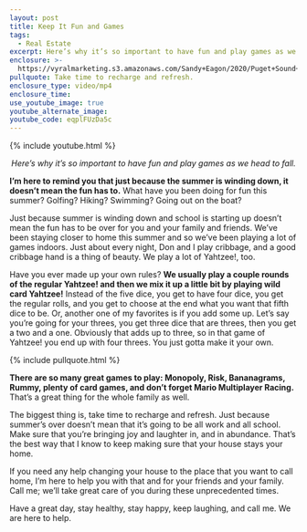 ```yaml
---
layout: post
title: Keep It Fun and Games
tags:
  - Real Estate
excerpt: Here’s why it’s so important to have fun and play games as we head to fall.
enclosure: >-
  https://vyralmarketing.s3.amazonaws.com/Sandy+Eagon/2020/Puget+Sound+Real+Estate+Agent-+Keep+It+Fun+and+Games!.mp4
pullquote: Take time to recharge and refresh.
enclosure_type: video/mp4
enclosure_time:
use_youtube_image: true
youtube_alternate_image:
youtube_code: eqplFUzDa5c
---
```


{% include youtube.html %}

<p style="text-align: center;"><em>Here’s why it’s so important to have fun and play games as we head to fall.</em></p>

**I’m here to remind you that just because the summer is winding down, it doesn’t mean the fun has to.** What have you been doing for fun this summer? Golfing? Hiking? Swimming? Going out on the boat?

Just because summer is winding down and school is starting up doesn’t mean the fun has to be over for you and your family and friends. We’ve been staying closer to home this summer and so we’ve been playing a lot of games indoors. Just about every night, Don and I play cribbage, and a good cribbage hand is a thing of beauty. We play a lot of Yahtzee\!, too.

Have you ever made up your own rules? **We usually play a couple rounds of the regular Yahtzee\! and then we mix it up a little bit by playing wild card Yahtzee\!** Instead of the five dice, you get to have four dice, you get the regular rolls, and you get to choose at the end what you want that fifth dice to be. Or, another one of my favorites is if you add some up. Let’s say you’re going for your threes, you get three dice that are threes, then you get a two and a one. Obviously that adds up to three, so in that game of Yahtzee\! you end up with four threes. You just gotta make it your own.

{% include pullquote.html %}

**There are so many great games to play: Monopoly, Risk, Bananagrams, Rummy, plenty of card games, and don’t forget Mario Multiplayer Racing.** That’s a great thing for the whole family as well.

The biggest thing is, take time to recharge and refresh. Just because summer’s over doesn’t mean that it’s going to be all work and all school. Make sure that you’re bringing joy and laughter in, and in abundance. That’s the best way that I know to keep making sure that your house stays your home.

If you need any help changing your house to the place that you want to call home, I’m here to help you with that and for your friends and your family. Call me; we’ll take great care of you during these unprecedented times.&nbsp;

Have a great day, stay healthy, stay happy, keep laughing, and call me. We are here to help.